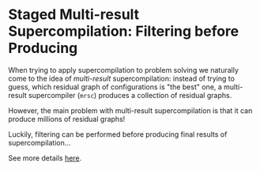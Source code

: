 # Staged Multi-result Supercompilation: Filtering before Producing

When trying to apply supercompilation to problem solving we naturally come to 
the idea of _multi-result_ supercompilation: instead of trying to guess, which 
residual graph of configurations is "the best" one, a multi-result supercompiler 
(`mrsc`) produces a collection of residual graphs.

However, the main problem with multi-result supercompilation is that it can 
produce millions of residual graphs!

Luckily, filtering can be performed before producing final results
of supercompilation...

See more details [here](doc/Home.md).
